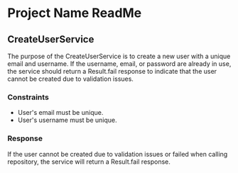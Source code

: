 # Project Name ReadMe

## CreateUserService

The purpose of the CreateUserService is to create a new user with a unique email and username. If the username, email, or password are already in use, the service should return a Result.fail response to indicate that the user cannot be created due to validation issues.

### Constraints

- User's email must be unique.
- User's username must be unique.

### Response

If the user cannot be created due to validation issues or failed when calling repository, the service will return a Result.fail response.